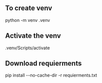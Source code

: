 ## To create venv
python -m venv .venv

## Activate the venv
.venv/Scripts/activate

## Download requierments 
pip install --no-cache-dir -r requierments.txt

